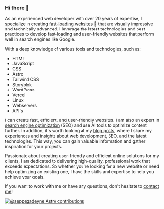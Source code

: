 ### Hi there 👋

As an experienced web developer with over 20 years of expertise, I specialize in creating [fast-loading websites](https://straffesites.com/en) 🚀 that are visually impressive and technically advanced. I leverage the latest technologies and best practices to develop fast-loading and user-friendly websites that perform well in search engines like Google.

With a deep knowledge of various tools and technologies, such as:

- HTML
- JavaScript
- CSS
- Astro
- Tailwind CSS
- Storyblok
- WordPress
- Vercel
- Linux
- Webservers
- API's

I can create fast, efficient, and user-friendly websites. I am also an expert in [search engine optimization](https://straffesites.com/en/seo) (SEO) and use AI tools to optimize content further. In addition, it's worth looking at my [blog posts](https://straffesites.com/en/blog), where I share my experiences and insights about web development, SEO, and the latest technologies. This way, you can gain valuable information and gather inspiration for your projects.

Passionate about creating user-friendly and efficient online solutions for my clients, I am dedicated to delivering high-quality, professional work that exceeds expectations. So whether you're looking for a new website or need help optimizing an existing one, I have the skills and expertise to help you achieve your goals.

If you want to work with me or have any questions, don't hesitate to [contact me](https://straffesites.com/en/contact)! 

[![@seppegadeyne Astro contributions](https://astro.badg.es/v2/contributor/seppegadeyne.svg)](https://astro.badg.es/contributor/seppegadeyne/)
